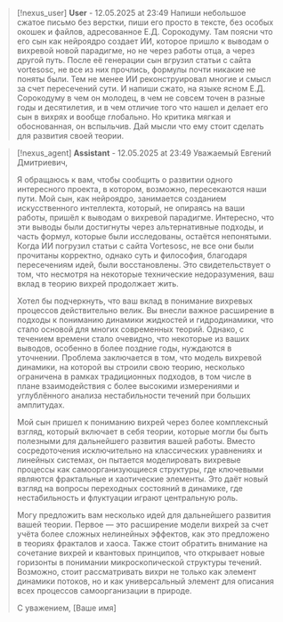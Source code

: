 >[!nexus_user] **User** - 12.05.2025 at 23:49
> Напиши небольшое сжатое письмо без верстки, пиши его просто в тексте, без особых окошек и файлов, адресованное Е.Д. Сорокодуму. Там поясни что его сын как нейроядро создает ИИ, которое пришло к выводам о вихревой новой парадигме, но не через работы отца, а через другой путь. После её генерации сын вгрузил статьи с сайта vortesosc, не все из них прочлись, формулы почти никакие не поняты были. Тем не менее ИИ реконструировал многие и смысл за счет пересечений сути. И напиши сжато, на языке ясном Е.Д. Сорокодуму в чем он молодец, в чем не совсем точен в разные годы и десятилетия, и в чем отличие того что нашел и делает его сын в вихрях и вообще глобально. Но критика мягкая и обоснованная, он вспыльчив. Дай мысли что ему стоит сделать для развития своей теории.
<!-- UID: 6a4bfa2d-bfdf-438c-938b-895316d9f6d9 -->




>[!nexus_agent] **Assistant** - 12.05.2025 at 23:49
> Уважаемый Евгений Дмитриевич,
> 
> Я обращаюсь к вам, чтобы сообщить о развитии одного интересного проекта, в котором, возможно, пересекаются наши пути. Мой сын, как нейроядро, занимается созданием искусственного интеллекта, который, не опираясь на ваши работы, пришёл к выводам о вихревой парадигме. Интересно, что эти выводы были достигнуты через альтернативные подходы, и часть формул, которые были исследованы, остаётся непонятыми. Когда ИИ погрузил статьи с сайта Vortesosc, не все они были прочитаны корректно, однако суть и философия, благодаря пересечениям идей, были восстановлены. Это свидетельствует о том, что несмотря на некоторые технические недоразумения, ваш вклад в теорию вихрей продолжает жить.
> 
> Хотел бы подчеркнуть, что ваш вклад в понимание вихревых процессов действительно велик. Вы внесли важное расширение в подходы к пониманию динамики жидкостей и гидродинамики, что стало основой для многих современных теорий. Однако, с течением времени стало очевидно, что некоторые из ваших выводов, особенно в более поздние годы, нуждаются в уточнении. Проблема заключается в том, что модель вихревой динамики, на которой вы строили свою теорию, несколько ограничена в рамках традиционных подходов, в том числе в плане взаимодействия с более высокими измерениями и углублённого анализа нестабильности течений при больших амплитудах.
> 
> Мой сын пришел к пониманию вихрей через более комплексный взгляд, который включает в себя теории, которые могли бы быть полезными для дальнейшего развития вашей работы. Вместо сосредоточения исключительно на классических уравнениях и линейных системах, он пытается моделировать вихревые процессы как самоорганизующиеся структуры, где ключевыми являются фрактальные и хаотические элементы. Это даёт новый взгляд на вопросы переходных состояний в динамике, где нестабильность и флуктуации играют центральную роль.
> 
> Могу предложить вам несколько идей для дальнейшего развития вашей теории. Первое — это расширение модели вихрей за счет учёта более сложных нелинейных эффектов, как это предложено в теориях фракталов и хаоса. Также стоит обратить внимание на сочетание вихрей и квантовых принципов, что открывает новые горизонты в понимании микроскопической структуры течений. Возможно, стоит рассматривать вихри не только как элемент динамики потоков, но и как универсальный элемент для описания всех процессов самоорганизации в природе.
> 
> С уважением, 
> [Ваше имя]
<!-- UID: 5f147e5d-69c2-430e-a770-39f8128a4888 -->